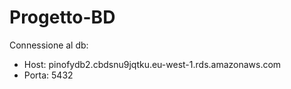 # Progetto-BD
Connessione al db:
- Host: pinofydb2.cbdsnu9jqtku.eu-west-1.rds.amazonaws.com
- Porta: 5432
